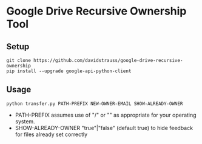 Google Drive Recursive Ownership Tool
==

Setup
--

    git clone https://github.com/davidstrauss/google-drive-recursive-ownership
    pip install --upgrade google-api-python-client

Usage
--

    python transfer.py PATH-PREFIX NEW-OWNER-EMAIL SHOW-ALREADY-OWNER

- PATH-PREFIX assumes use of "/" or "\" as appropriate for your operating system.
- SHOW-ALREADY-OWNER "true"|"false" (default true) to hide feedback for files already set correctly

